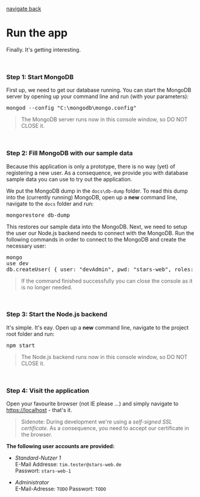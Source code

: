 [navigate back](../SETUP.md)

# Run the app

Finally. It's getting interesting.

<br>

### Step 1: Start MongoDB

First up, we need to get our database running. You can start the MongoDB server by opening up your command line and run (with your parameters):

<pre>
mongod --config "C:\mongodb\mongo.config"
</pre>

> The MongoDB server runs now in this console window, so DO NOT CLOSE it.

<br>

### Step 2: Fill MongoDB with our sample data

Because this application is only a prototype, there is no way (yet) of registering a new user. As a consequence, we provide you with database sample data you can use to try out the application.

We put the MongoDB dump in the `docs\db-dump` folder. To read this dump into the (currently running) MongoDB, open up a **new** command line, navigate to the `docs` folder and run:

<pre>
mongorestore db-dump
</pre>

This restores our sample data into the MongoDB. Next, we need to setup the user our Node.js backend needs to connect with the MongoDB. Run the following commands in order to connect to the MongoDB and create the necessary user:

<pre>
mongo
use dev
db.createUser( { user: "devAdmin", pwd: "stars-web", roles: [ { role: "dbAdmin", db: "dev" } ] } )
</pre>

> If the command finished successfully you can close the console as it is no longer needed.

<br>

### Step 3: Start the Node.js backend

It's simple. It's eay. Open up a **new** command line, navigate to the project root folder and run:

<pre>
npm start
</pre>

> The Node.js backend runs now in this console window, so DO NOT CLOSE it.

<br>

### Step 4: Visit the application

Open your favourite browser (not IE please ...) and simply navigate to <a href="https://localhost" target="_blank">https://localhost</a> - that's it.

> Sidenote: During development we're using a *self-signed SSL certificate*. As a consequence, you need to accept our certificate in the browser.

**The following user accounts are provided:**

- *Standard-Nutzer 1*<br>
  E-Mail Addresse: `tim.tester@stars-web.de`<br>
  Passwort: `stars-web-1`

- *Administrator*<br>
  E-Mail-Adresse: `TODO`
  Passwort: `TODO`
